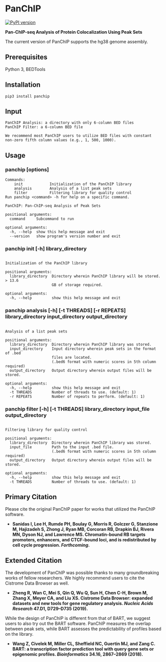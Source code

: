 # PanChIP

[![PyPI version](https://badge.fury.io/py/PanChIP.svg)](https://badge.fury.io/py/PanChIP)

**Pan-ChIP-seq Analysis of Protein Colocalization Using Peak Sets**

The current version of PanChIP supports the hg38 genome assembly.

## Prerequisites
Python 3, BEDTools

## Installation
```shell
pip3 install panchip
```

## Input
```shell
PanChIP Analysis: a directory with only 6-column BED files
PanChIP Filter: a 6-column BED file

We recommend most PanChIP users to utilize BED files with constant non-zero fifth column values (e.g., 1, 500, 1000).
```

## Usage

### panchip <command> [options]

```shell
Commands:
    init            Initialization of the PanChIP library
    analysis        Analysis of a list peak sets
    filter          Filtering library for quality control
Run panchip <command> -h for help on a specific command.

PanChIP: Pan-ChIP-seq Analysis of Peak Sets

positional arguments:
  command     Subcommand to run

optional arguments:
  -h, --help  show this help message and exit
  --version   show program's version number and exit
```

### panchip init [-h] library_directory

```shell

Initialization of the PanChIP library

positional arguments:
  library_directory  Directory wherein PanChIP library will be stored. > 13.6
                     GB of storage required.

optional arguments:
  -h, --help         show this help message and exit
```

### panchip analysis [-h] [-t THREADS] [-r REPEATS] library_directory input_directory output_directory

```shell

Analysis of a list peak sets

positional arguments:
  library_directory  Directory wherein PanChIP library was stored.
  input_directory    Input directory wherein peak sets in the format of .bed
                     files are located.
                     (.bed6 format with numeric scores in 5th column required)
  output_directory   Output directory wherein output files will be stored.

optional arguments:
  -h, --help         show this help message and exit
  -t THREADS         Number of threads to use. (default: 1)
  -r REPEATS         Number of repeats to perform. (default: 1)
```

### panchip filter [-h] [-t THREADS] library_directory input_file output_directory

```shell

Filtering library for quality control

positional arguments:
  library_directory  Directory wherein PanChIP library was stored.
  input_file         Path to the input .bed file.
                     (.bed6 format with numeric scores in 5th column required)
  output_directory   Output directory wherein output files will be stored.

optional arguments:
  -h, --help         show this help message and exit
  -t THREADS         Number of threads to use. (default: 1)
```

## Primary Citation

Please cite the original PanChIP paper for works that utilized the PanChIP software.

- **Sanidas I, Lee H, Rumde PH, Boulay G, Morris R, Golczer G, Stanzione M, Hajizadeh S, Zhong J, Ryan MB, Corcoran RB, Drapkin BJ, Rivera MN, Dyson NJ, and Lawrence MS. Chromatin-bound RB targets promoters, enhancers, and CTCF-bound loci, and is redistributed by cell cycle progression. _Forthcoming_.**

## Extended Citation

The development of PanChIP was possible thanks to many groundbreaking works of fellow researchers. We highly recommend users to cite the Cistrome Data Browser as well.

- **Zheng R, Wan C, Mei S, Qin Q, Wu Q, Sun H, Chen C-H, Brown M, Zhang X, Meyer CA, and Liu XS. Cistrome Data Browser: expanded datasets and new tools for gene regulatory analysis. _Nucleic Acids Research_ 47.D1, D729–D735 (2019).**

While the design of PanChIP is different from that of BART, we suggest users to also try out the BART software. PanChIP measures the overlap between peak sets, while BART assesses the predictability of profiles based on the library.

- **Wang Z, Civelek M, Miller CL, Sheffield NC, Guertin MJ, and Zang C. BART: a transcription factor prediction tool with query gene sets or epigenomic profiles. _Bioinformatics_ 34.16, 2867–2869 (2018).**
